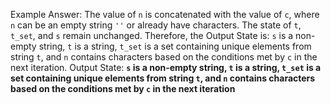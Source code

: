 Example Answer:
The value of `n` is concatenated with the value of `c`, where `n` can be an empty string `''` or already have characters. The state of `t`, `t_set`, and `s` remain unchanged. Therefore, the Output State is: `s` is a non-empty string, `t` is a string, `t_set` is a set containing unique elements from string `t`, and `n` contains characters based on the conditions met by `c` in the next iteration.
Output State: **`s` is a non-empty string, `t` is a string, `t_set` is a set containing unique elements from string `t`, and `n` contains characters based on the conditions met by `c` in the next iteration**